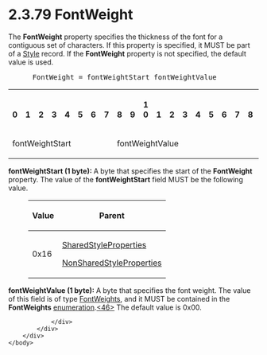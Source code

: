 <html dir="LTR" xmlns:mshelp="http://msdn.microsoft.com/mshelp" xmlns:ddue="http://ddue.schemas.microsoft.com/authoring/2003/5" xmlns:xlink="http://www.w3.org/1999/xlink" xmlns:tool="http://www.microsoft.com/tooltip">
    <head>
        <meta http-equiv="Content-Type" content="text/html; CHARSET=utf-8"></meta>
        <meta name="save" content="history"></meta>
        <title>2.3.79 FontWeight</title>
        <xml>
            <mshelp:toctitle title="2.3.79 FontWeight"></mshelp:toctitle>
            <mshelp:rltitle title="[MS-RPL]: FontWeight"></mshelp:rltitle>
            <mshelp:keyword index="A" term="9ddddacf-857b-4c1b-8756-6acc967c0a61"></mshelp:keyword>
            <mshelp:attr name="DCSext.ContentType" value="open specification"></mshelp:attr>
            <mshelp:attr name="AssetID" value="9ddddacf-857b-4c1b-8756-6acc967c0a61"></mshelp:attr>
            <mshelp:attr name="TopicType" value="kbRef"></mshelp:attr>
            <mshelp:attr name="DCSext.Title" value="[MS-RPL]: FontWeight" />
        </xml>
    </head>
    <body>
        <div id="header">
            <h1 class="heading">2.3.79 FontWeight</h1>
        </div>
        <div id="mainSection">
            <div id="mainBody">
                <div id="allHistory" class="saveHistory"></div>
                <div id="sectionSection0" class="section" name="collapseableSection">
                    

<p>The <b>FontWeight</b> property specifies the thickness of
the font for a contiguous set of characters. If this property is specified, it
MUST be part of a <a href="04bf25a1-2f43-4acf-b9eb-b9fa2dc45202.htm">Style</a>
record. If the <b>FontWeight</b> property is not specified, the default value
is used.</p>

<dl>
<dd>
<div><pre> FontWeight = fontWeightStart fontWeightValue
</pre></div>
</dd></dl>

<table>
 <tr>
  <th><p><br>0</p></th>
  <th><p><br>1</p></th>
  <th><p><br>2</p></th>
  <th><p><br>3</p></th>
  <th><p><br>4</p></th>
  <th><p><br>5</p></th>
  <th><p><br>6</p></th>
  <th><p><br>7</p></th>
  <th><p><br>8</p></th>
  <th><p><br>9</p></th>
  <th><p>1<br>0</p></th>
  <th><p><br>1</p></th>
  <th><p><br>2</p></th>
  <th><p><br>3</p></th>
  <th><p><br>4</p></th>
  <th><p><br>5</p></th>
  <th><p><br>6</p></th>
  <th><p><br>7</p></th>
  <th><p><br>8</p></th>
  <th><p><br>9</p></th>
  <th><p>2<br>0</p></th>
  <th><p><br>1</p></th>
  <th><p><br>2</p></th>
  <th><p><br>3</p></th>
  <th><p><br>4</p></th>
  <th><p><br>5</p></th>
  <th><p><br>6</p></th>
  <th><p><br>7</p></th>
  <th><p><br>8</p></th>
  <th><p><br>9</p></th>
  <th><p>3<br>0</p></th>
  <th><p><br>1</p></th>
 </tr>
 <tr>
  <td colspan="8">
  <p>fontWeightStart</p>
  </td>
  <td colspan="8">
  <p>fontWeightValue</p>
  </td>
  
 </tr>
</table>

<p><b>fontWeightStart (1 byte): </b>A byte that
specifies the start of the <b>FontWeight</b> property. The value of the <b>fontWeightStart</b>
field MUST be the following value.</p>

<dl>
<dd>
<table>
 <thead>
  <tr>
   <th>
   <p>Value</p>
   </th>
   <th>
   <p>Parent</p>
   </th>
  </tr>
 </thead>
 <tr>
  <td>
  <p>0x16</p>
  </td>
  <td>
  <p><a href="8e7ad65c-8fc2-4a04-a02f-be9fe5b91d1e.htm">SharedStyleProperties</a></p>
  <p><a href="19ef92ab-7c9f-454f-874d-b6b04b92b117.htm">NonSharedStyleProperties</a></p>
  </td>
 </tr>
</table>
</dd></dl>

<p><b>fontWeightValue (1 byte): </b>A byte that
specifies the font weight. The value of this field is of type <a href="906456da-59f3-4e9d-8fe3-10ffefd70a4b.htm">FontWeights</a>, and it MUST
be contained in the <b>FontWeights</b> <a href="75ae48f7-746b-4b41-919c-6699fa28b3ef.htm#gt_846463b5-421c-4d6b-8d82-79d44db666fa">enumeration</a>.<a id="Appendix_A_Target_46"></a><a href="1d022514-2a2f-41df-b2f8-36f19e474fa5.htm#Appendix_A_46" aria-label="Product behavior note 46">&lt;46&gt;</a> The default value is 0x00.</p>


                </div>
            </div>
        </div>
    </body>
</html>